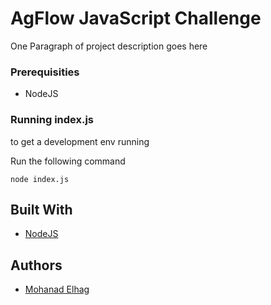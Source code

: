 # AgFlow JavaScript Challenge

One Paragraph of project description goes here

### Prerequisities
- NodeJS
### Running index.js

to get a development env running

Run the following command

```
node index.js
```

## Built With

* [NodeJS](https://nodejs.org/en/)

## Authors

* [Mohanad Elhag](https://github.com/moh7afiz90)
